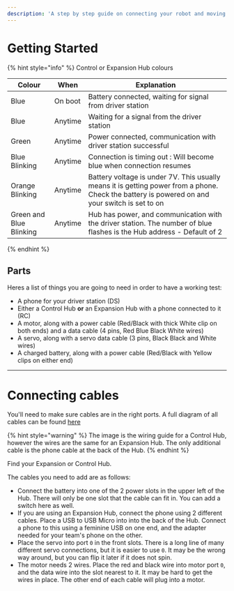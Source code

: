 ```yaml
---
description: 'A step by step guide on connecting your robot and moving.'
---
```


# Getting Started

{% hint style="info" %}
Control or Expansion Hub colours

| Colour                  | When    | Explanation                                                                                                                                    |
|-------------------------|---------|------------------------------------------------------------------------------------------------------------------------------------------------|
| Blue                    | On boot | Battery connected, waiting for signal from driver station                                                                                      |
| Blue                    | Anytime | Waiting for a signal from the driver station                                                                                                   |
| Green                   | Anytime | Power connected, communication with driver station successful                                                                                  |
| Blue Blinking           | Anytime | Connection is timing out : Will become blue when connection resumes                                                                            |
| Orange Blinking         | Anytime | Battery voltage is under 7V. This usually means it is getting power from a phone. Check the battery is powered on and your switch is set to on |
| Green and Blue Blinking | Anytime | Hub has power, and communication with the driver station. The number of blue flashes is the Hub address - Default of 2                         |
{% endhint %}

## Parts


Heres a list of things you are going to need in order to have a working test:
- A phone for your driver station (DS)
- Either a Control Hub **or** an Expansion Hub with a phone connected to it (RC)
- A motor, along with a power cable (Red/Black with thick White clip on both ends) and a data cable (4 pins, Red Blue Black White wires)
- A servo, along with a servo data cable (3 pins, Black Black and White wires)
- A charged battery, along with a power cable (Red/Black with Yellow clips on either end)

-----

# Connecting cables

You'll need to make sure cables are in the right ports. A full diagram of all cables can be found [here](https://cdn11.bigcommerce.com/s-t3eo8vwp22/images/stencil/500x500/products/391/1330/Control_Hub_Wiring_Reference_Sheet_Website_Photo__13208.1563821357.png?c=2)

{% hint style="warning" %}
The image is the wiring guide for a Control Hub, however the wires are the same for an Expansion Hub. The only additional cable is the phone cable at the back of the Hub.
{% endhint %}

Find your Expansion or Control Hub.

The cables you need to add are as follows:
- Connect the battery into one of the 2 power slots in the upper left of the Hub. There will only be one slot that the cable can fit in. You can add a switch here as well.
- If you are using an Expansion Hub, connect the phone using 2 different cables. Place a USB to USB Micro into into the back of the Hub. Connect a phone to this using a feminine USB on one end, and the adapter needed for your team's phone on the other.
- Place the servo into port `0` in the front slots. There is a long line of many different servo connections, but it is easier to use `0`. It may be the wrong way around, but you can flip it later if it does not spin.
- The motor needs 2 wires. Place the red and black wire into motor port `0`, and the data wire into the slot nearest to it. It may be hard to get the wires in place. The other end of each cable will plug into a motor.